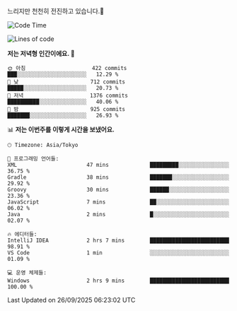 느리지만 천천히 전진하고 있습니다.🐢

<!--START_SECTION:waka-->
![Code Time](http://img.shields.io/badge/Code%20Time-1%2C668%20hrs%2013%20mins-blue)

![Lines of code](https://img.shields.io/badge/%EC%A0%80%EB%8A%94%20%EC%97%AC%ED%83%9C%EA%B9%8C%EC%A7%80%20-940.6%20thousand%20%EC%A4%84%EC%9D%98%20%EC%BD%94%EB%93%9C%EB%A5%BC%20%EC%9E%91%EC%84%B1%ED%96%88%EC%96%B4%EC%9A%94.-blue)

**저는 저녁형 인간이에요. 🦉** 

```text
🌞 아침                     422 commits         ███░░░░░░░░░░░░░░░░░░░░░░   12.29 % 
🌆 낮　                     712 commits         █████░░░░░░░░░░░░░░░░░░░░   20.73 % 
🌃 저녁                     1376 commits        ██████████░░░░░░░░░░░░░░░   40.06 % 
🌙 밤　                     925 commits         ███████░░░░░░░░░░░░░░░░░░   26.93 % 
```


📊 **저는 이번주를 이렇게 시간을 보냈어요.** 

```text
🕑︎ Timezone: Asia/Tokyo

💬 프로그래밍 언어들: 
XML                      47 mins             █████████░░░░░░░░░░░░░░░░   36.75 % 
Gradle                   38 mins             ███████░░░░░░░░░░░░░░░░░░   29.92 % 
Groovy                   30 mins             ██████░░░░░░░░░░░░░░░░░░░   23.36 % 
JavaScript               7 mins              ██░░░░░░░░░░░░░░░░░░░░░░░   06.02 % 
Java                     2 mins              █░░░░░░░░░░░░░░░░░░░░░░░░   02.07 % 

🔥 에디터들: 
IntelliJ IDEA            2 hrs 7 mins        █████████████████████████   98.91 % 
VS Code                  1 min               ░░░░░░░░░░░░░░░░░░░░░░░░░   01.09 % 

💻 운영 체제들: 
Windows                  2 hrs 9 mins        █████████████████████████   100.00 % 
```


 Last Updated on 26/09/2025 06:23:02 UTC
<!--END_SECTION:waka-->
